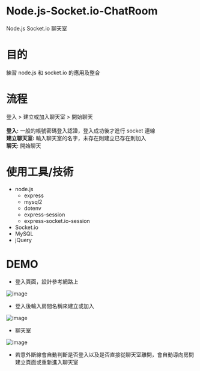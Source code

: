 # Node.js-Socket.io-ChatRoom
Node.js Socket.io 聊天室

# 目的
練習 node.js 和 socket.io 的應用及整合

# 流程
登入 > 建立或加入聊天室 > 開始聊天<br><br>
**登入:** 一般的帳號密碼登入認證，登入成功後才進行 socket 連線<br>
**建立聊天室:** 輸入聊天室的名字，未存在則建立已存在則加入<br>
**聊天:** 開始聊天<br>

# 使用工具/技術
- node.js
  - express
  - mysql2
  - dotenv
  - express-session
  - express-socket.io-session
- Socket.io
- MySQL
- jQuery

# DEMO
- 登入頁面，設計參考網路上<br>

![image](https://github.com/0524088/Node.js-Socket.io-Test/assets/144317928/012f43d2-0635-4497-afeb-a6f3d32df741)
<br>
- 登入後輸入房間名稱來建立或加入<br>

![image](https://github.com/0524088/Node.js-Socket.io-Test/assets/144317928/1a84acc1-5579-430d-b775-7ed2e94b6660)
<br>
- 聊天室<br>

![image](https://github.com/0524088/Node.js-Socket.io-Test/assets/144317928/5d97def7-587f-46ec-91a6-c44f38c0cc98)
<br>
- 若意外斷線會自動判斷是否登入以及是否直接從聊天室離開，會自動導向房間建立頁面或重新進入聊天室<br>



